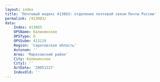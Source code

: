 ```yaml
---
layout: index
title: 'Почтовый индекс 413083: отделение почтовой связи Почты России'
permalink: /413083/
data:
    Index: 413083
    OPSName: Калининское
    OPSType: О
    OPSSubm: 413129
    Region: 'Саратовская область'
    Autonom: ''
    Area: 'Марксовский район'
    City: Калининское
    City1: ''
    ActDate: '20051227'
    IndexOld: ''
---
```

